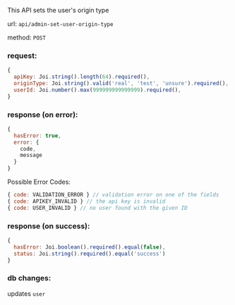 This API sets the user's origin type

url: `api/admin-set-user-origin-type`

method: `POST`

### request: 
```js
{
  apiKey: Joi.string().length(64).required(),
  originType: Joi.string().valid('real', 'test', 'unsure').required(),
  userId: Joi.number().max(999999999999999).required(),
}
```

### response (on error):
```js
{
  hasError: true,
  error: {
    code,
    message
  }
}
```

Possible Error Codes:
```js
{ code: VALIDATION_ERROR } // validation error on one of the fields
{ code: APIKEY_INVALID } // the api key is invalid
{ code: USER_INVALID } // no user found with the given ID
```

### response (on success):
```js
{
  hasError: Joi.boolean().required().equal(false),
  status: Joi.string().required().equal('success')
}
```

### db changes:
updates `user`